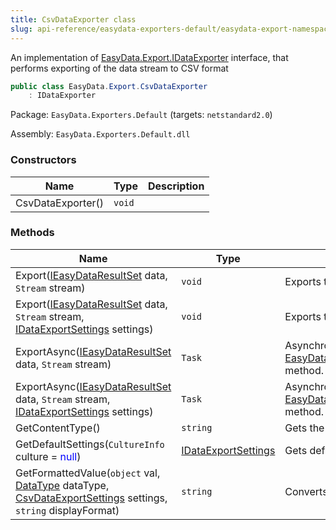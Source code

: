 ```yaml
---
title: CsvDataExporter class
slug: api-reference/easydata-exporters-default/easydata-export-namespace/csvdataexporter-class
---
```


An implementation of [EasyData.Export.IDataExporter](//easyquery/docs/api-reference/easydata-core/easydata-export-namespace/idataexporter-interface) interface, that performs exporting of the data stream to CSV format
```csharp
public class EasyData.Export.CsvDataExporter
    : IDataExporter

```
Package: `EasyData.Exporters.Default` (targets: `netstandard2.0`)

Assembly: `EasyData.Exporters.Default.dll`

### Constructors

| Name | Type | Description | 
| --- | --- | --- | 
| CsvDataExporter() | `void` |  | 


### Methods

| Name | Type | Description | 
| --- | --- | --- | 
| Export([IEasyDataResultSet](//easyquery/docs/api-reference/easydata-core/easydata-namespace/ieasydataresultset-interface) data, `Stream` stream) | `void` | Exports the specified data to the stream. | 
| Export([IEasyDataResultSet](//easyquery/docs/api-reference/easydata-core/easydata-namespace/ieasydataresultset-interface) data, `Stream` stream, [IDataExportSettings](//easyquery/docs/api-reference/easydata-core/easydata-export-namespace/idataexportsettings-interface) settings) | `void` | Exports the specified data to the stream. | 
| ExportAsync([IEasyDataResultSet](//easyquery/docs/api-reference/easydata-core/easydata-namespace/ieasydataresultset-interface) data, `Stream` stream) | `Task` | Asynchronical version of [EasyData.Export.CsvDataExporter.Export(EasyData.IEasyDataResultSet,System.IO.Stream)](//easyquery/docs/api-reference/easydata-exporters-default/easydata-export-namespace/csvdataexporter-class) method. | 
| ExportAsync([IEasyDataResultSet](//easyquery/docs/api-reference/easydata-core/easydata-namespace/ieasydataresultset-interface) data, `Stream` stream, [IDataExportSettings](//easyquery/docs/api-reference/easydata-core/easydata-export-namespace/idataexportsettings-interface) settings) | `Task` | Asynchronical version of [EasyData.Export.CsvDataExporter.Export(EasyData.IEasyDataResultSet,System.IO.Stream)](//easyquery/docs/api-reference/easydata-exporters-default/easydata-export-namespace/csvdataexporter-class) method. | 
| GetContentType() | `string` | Gets the MIME content type of the exporting format. | 
| GetDefaultSettings(`CultureInfo` culture = <span style='color: blue'>null</span>) | [IDataExportSettings](//easyquery/docs/api-reference/easydata-core/easydata-export-namespace/idataexportsettings-interface) | Gets default settings | 
| GetFormattedValue(`object` val, [DataType](//easyquery/docs/api-reference/easydata-core/easydata-namespace/datatype-enum) dataType, [CsvDataExportSettings](//easyquery/docs/api-reference/easydata-exporters-default/easydata-export-namespace/csvdataexportsettings-class) settings, `string` displayFormat) | `string` | Converts string into CVS format. |
